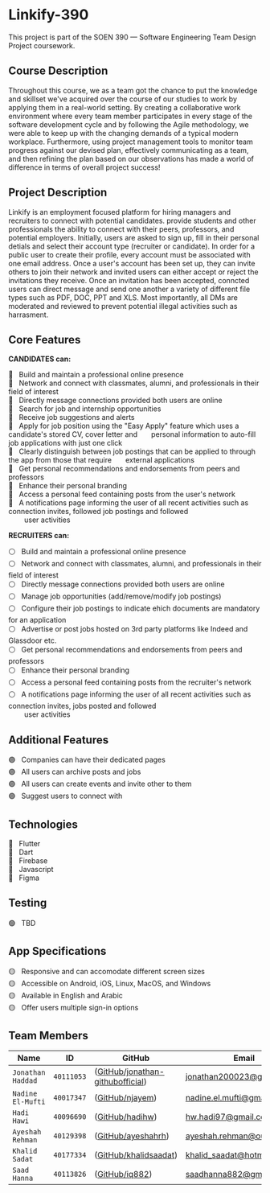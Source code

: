 
# Linkify-390

This project is part of the SOEN 390 — Software Engineering Team Design Project coursework.

## Course Description

Throughout this course, we as a team got the chance to put the knowledge and skillset we've acquired over the course of our studies to work by applying them in a real-world setting. By creating a collaborative work environment where every team member participates in every stage of the software development cycle and by following the Agile methodology, we were able to keep up with the changing demands of a typical modern workplace. Furthermore, using project management tools to monitor team progress against our devised plan, effectively communicating as a team, and then refining the plan based on our observations has made a world of difference in terms of overall project success!

## Project Description

Linkify is an employment focused platform for hiring managers and recruiters to connect with potential candidates. provide students and other professionals the ability to connect with their peers, professors, and potential employers. Initially, users are asked to sign up, fill in their personal detials and select their account type (recruiter or candidate). In order for a public user to create their profile, every account must be associated with one email address. Once a user's account has been set up, they can invite others to join their network and invited users can either accept or reject the invitations they receive. Once an invitation has been accepted, conncted users can direct message and send one another a variety of different file types such as PDF, DOC, PPT and XLS. Most importantly, all DMs are moderated and reviewed to prevent potential illegal activities such as harrasment. 

## Core Features
 
**CANDIDATES can:**

:large_blue_circle: &nbsp; Build and maintain a professional online presence <br>
:large_blue_circle: &nbsp; Network and connect with classmates, alumni, and professionals in their field of interest <br>
:large_blue_circle: &nbsp; Directly message connections provided both users are online <br>
:large_blue_circle: &nbsp; Search for job and internship opportunities <br>
:large_blue_circle: &nbsp; Receive job suggestions and alerts <br>
:large_blue_circle: &nbsp; Apply for job position using the "Easy Apply" feature which uses a candidate's stored CV, cover letter and &nbsp; &nbsp; &nbsp; personal information to auto-fill job applications with just one click <br>
:large_blue_circle: &nbsp; Clearly distinguish between job postings that can be applied to through the app from those that require &nbsp; &nbsp; &nbsp; external applications <br>
:large_blue_circle: &nbsp; Get personal recommendations and endorsements from peers and professors <br>
:large_blue_circle: &nbsp; Enhance their personal branding <br>
:large_blue_circle: &nbsp; Access a personal feed containing posts from the user's network <br>
:large_blue_circle: &nbsp; A notifications page informing the user of all recent activities such as connection invites, followed job postings and followed <br> 
&nbsp; &nbsp; &nbsp; &nbsp; user activities

**RECRUITERS can:**

:white_circle: &nbsp; Build and maintain a professional online presence <br>
:white_circle: &nbsp; Network and connect with classmates, alumni, and professionals in their field of interest <br>
:white_circle: &nbsp; Directly message connections provided both users are online <br>
:white_circle: &nbsp; Manage job opportunities (add/remove/modify job postings) <br>
:white_circle: &nbsp; Configure their job postings to indicate ehich documents are mandatory for an application <br>
:white_circle: &nbsp; Advertise or post jobs hosted on 3rd party platforms like Indeed and Glassdoor etc. <br>
:white_circle: &nbsp; Get personal recommendations and endorsements from peers and professors <br>
:white_circle: &nbsp; Enhance their personal branding <br>
:white_circle: &nbsp; Access a personal feed containing posts from the recruiter's network <br>
:white_circle: &nbsp; A notifications page informing the user of all recent activities such as connection invites, jobs posted and followed <br> 
&nbsp; &nbsp; &nbsp; &nbsp; user activities

## Additional Features
:purple_circle: &nbsp; Companies can have their dedicated pages <br>
:purple_circle: &nbsp; All users can archive posts and jobs <br>
:purple_circle: &nbsp; All users can create events and invite other to them <br>
:purple_circle: &nbsp; Suggest users to connect with <br>

## Technologies

:radio_button: &nbsp; Flutter <br>
:radio_button: &nbsp; Dart <br>
:radio_button: &nbsp; Firebase <br>
:radio_button: &nbsp; Javascript <br>
:radio_button: &nbsp; Figma <br>

## Testing 
:green_circle: &nbsp; TBD <br>

## App Specifications
:yellow_circle: &nbsp; Responsive and can accomodate different screen sizes <br>
:yellow_circle: &nbsp; Accessible on Android, iOS, Linux, MacOS, and Windows <br>
:yellow_circle: &nbsp; Available in English and Arabic <br>
:yellow_circle: &nbsp; Offer users multiple sign-in options <br>




## Team Members
|   Name   | ID      | GitHub   | Email  
| ------------- | ------------- | --------    | -------- |
| `Jonathan Haddad`         | `40111053`         | ([GitHub/jonathan-githubofficial](https://github.com/jonathan-githubofficial))   | jonathan200023@gmail.com
| `Nadine El-Mufti`         | `40017347`         | ([GitHub/njayem](https://github.com/njayem))   | nadine.el.mufti@gmail.com
| `Hadi Hawi`         | `40096690`         | ([GitHub/hadihw](https://github.com/hadihw))   | hw.hadi97@gmail.com
| `Ayeshah Rehman`         | `40129398`         | ([GitHub/ayeshahrh](https://github.com/ayeshahrh))   | ayeshah.rehman@outlook.com
| `Khalid Sadat`         | `40177334`         | ([GitHub/khalidsaadat](https://github.com/khalidsaadat))   | khalid_saadat@hotmail.com
| `Saad Hanna`         | `40113826`         | ([GitHub/iq882](https://github.com/iq882))   | saadhanna882@gmail.com
